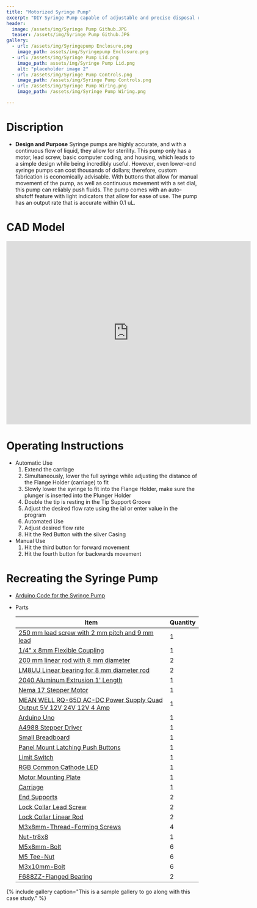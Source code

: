 ```yaml
---
title: "Motorized Syringe Pump"
excerpt: "DIY Syringe Pump capable of adjustable and precise disposal of fluids at various Flow Rates."
header:
  image: /assets/img/Syringe Pump Github.JPG
  teaser: /assets/img/Syringe Pump Github.JPG
gallery:
  - url: /assets/img/Syringepump Enclosure.png
    image_path: assets/img/Syringepump Enclosure.png
  - url: /assets/img/Syringe Pump Lid.png
    image_path: assets/img/Syringe Pump Lid.png
    alt: "placeholder image 2"
  - url: /assets/img/Syringe Pump Controls.png
    image_path: /assets/img/Syringe Pump Controls.png
  - url: /assets/img/Syringe Pump Wiring.png
    image_path: /assets/img/Syringe Pump Wiring.png

---
```


# Discription

* **Design and Purpose** Syringe pumps are highly accurate, and with a continuous flow of liquid, they allow for sterility. This pump only has a motor, lead screw, basic computer coding, and housing, which leads to a simple design while being incredibly useful. However, even lower-end syringe pumps can cost thousands of dollars; therefore, custom fabrication is economically advisable. With buttons that allow for manual movement of the pump, as well as continuous movement with a set dial, this pump can reliably push fluids. The pump comes with an auto-shutoff feature with light indicators that allow for ease of use. The pump has an output rate that is accurate within 0.1 uL. 

# CAD Model
<iframe src="https://vanderbilt643.autodesk360.com/shares/public/SH512d4QTec90decfa6e4db2342f1295657f?mode=embed" width="640" height="480" allowfullscreen="true" webkitallowfullscreen="true" mozallowfullscreen="true"  frameborder="0"></iframe>

# Operating Instructions

* Automatic Use
  1. Extend the carriage
  2. Simultaneously, lower the full syringe while adjusting the distance of the Flange Holder (carriage) to fit
  3. Slowly lower the syringe to fit into the Flange Holder, make sure the plunger is inserted into the Plunger Holder 
  4. Double the tip is resting in the Tip Support Groove
  4. Adjust the desired flow rate using the ial or enter value in the program
  6. Automated Use
  7. Adjust desired flow rate 
  8. Hit the Red Button with the silver Casing
* Manual Use
  1. Hit the third button for forward movement
  2. Hit the fourth button for backwards movement

# Recreating the Syringe Pump
* [Arduino Code for the Syringe Pump](https://docs.google.com/document/d/147egtqbcQQGJZjOecSnNWvDvt_aaKVB95mmNoiG48J8/edit?usp=sharing)
* Parts

  | Item     | Quantity |
  | ---      | ---       |
  | [250 mm lead screw with 2 mm pitch and 9 mm lead](https://amzn.to/3infwI0)| 1         |
  | [1/4" x 8mm Flexible Coupling](https://openbuildspartstore.com/1-4-x-8mm-flexible-coupling/) | 1        |
  | [200 mm linear rod with 8 mm diameter](https://www.amazon.com/dp/B07MPGWJMS/ref=cm_sw_em_r_mt_dp_X5AQS0ES7JH8JG83AAZ3) | 2        |
  | [LM8UU Linear bearing for 8 mm diameter rod](https://www.amazon.com/gp/product/B087WPGQ8T/ref=ppx_yo_dt_b_asin_image_o00_s00?ie=UTF8&psc=1) | 2        |
  | [2040 Aluminum Extrusion 1' Length](https://openbuildspartstore.com/v-slot-20x40-linear-rail/) | 1        |
  | [Nema 17 Stepper Motor](https://www.amazon.com/gp/product/B07LF898KN/ref=ppx_yo_dt_b_search_asin_title?ie=UTF8&th=1) | 1        |
  | [MEAN WELL RQ-65D AC-DC Power Supply Quad Output 5V 12V 24V 12V 4 Amp](https://www.amazon.com/dp/B005T9HGLI/ref=cm_sw_em_r_mt_dp_A8CZ056TM52EJGZTGZGR?_encoding=UTF8&psc=1) | 1        |
  | [Arduino Uno](https://www.amazon.com/dp/B007R9TUJE/ref=cm_sw_em_r_mt_dp_TY8JGK0CJD1JEJM4BNNJ) | 1        |
  | [A4988 Stepper Driver](https://www.amazon.com/dp/B01FFGAKK8/ref=cm_sw_em_r_mt_dp_V0YKTYKDWMR8WHTKA53T?_encoding=UTF8&psc=1) | 1        |
  | [Small Breadboard](https://www.amazon.com/dp/B082VYXDF1/ref=cm_sw_em_r_mt_dp_N6Q28CAGPAYCKCSJKDDC?_encoding=UTF8&psc=1) | 1        |
  | [Panel Mount Latching Push Buttons](https://amzn.to/3VxQ29h) | 1        |
  | [Limit Switch](https://www.amazon.com/gp/product/B073TYWX86/ref=ppx_yo_dt_b_asin_image_o01_s00?ie=UTF8&psc=1) | 1        |
  | [RGB Common Cathode LED](https://www.amazon.com/dp/B0194Y6MW2/ref=cm_sw_em_r_mt_dp_FW3CFQT7ZGFQ2R04N6G3?_encoding=UTF8&psc=1) | 1        |
  | [Motor Mounting Plate](https://a360.co/3Ubg6cP) | 1        |
  | [Carriage](https://a360.co/3vGrQtR) | 1        |
  | [End Supports](https://a360.co/3HofuZM) | 2       |
  | [Lock Collar Lead Screw](https://a360.co/48DdRDr) | 2        |
  | [Lock Collar Linear Rod](https://a360.co/425uzc9) | 2        |
  | [M3x8mm-Thread-Forming Screws](https://a360.co/3tStg3U) | 4        |
  | [Nut-tr8x8](https://a360.co/3tR3Eo1) | 1        |
  | [M5x8mm-Bolt](https://a360.co/4b3QGnl) | 6        |
  | [M5 Tee-Nut](https://a360.co/48Ee2yh) | 6        |
  | [M3x10mm-Bolt](https://a360.co/48Fypvc) | 6        |
  | [F688ZZ-Flanged Bearing](https://a360.co/3S8CqRE) | 2        |


  

{% include gallery caption="This is a sample gallery to go along with this case study." %}
